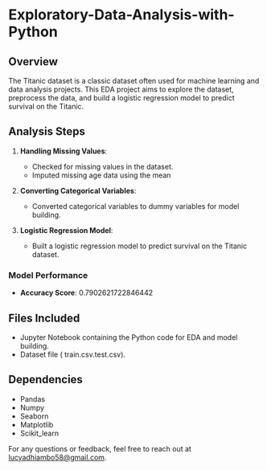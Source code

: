 # Exploratory-Data-Analysis-with-Python
## Overview

The Titanic dataset is a classic dataset often used for machine learning and data analysis projects. This EDA project aims to explore the dataset, preprocess the data, and build a logistic regression model to predict survival on the Titanic.

## Analysis Steps

1. **Handling Missing Values**:
   - Checked for missing values in the dataset.
   - Imputed missing age data using the mean

2. **Converting Categorical Variables**:
   - Converted categorical variables to dummy variables for model building.

3. **Logistic Regression Model**:
   - Built a logistic regression model to predict survival on the Titanic dataset.

### Model Performance
- **Accuracy Score**: 0.7902621722846442

## Files Included

- Jupyter Notebook containing the Python code for EDA and model building.
- Dataset file ( train.csv.test.csv).

## Dependencies

- Pandas
- Numpy
- Seaborn
- Matplotlib
- Scikit_learn

For any questions or feedback, feel free to reach out at lucyadhiambo58@gmail.com.
